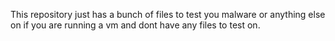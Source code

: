 This repository just has a bunch of files to test you malware or anything else on if you are running a vm and dont have any files to test on.
